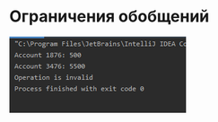 # Ограничения обобщений
![Image alt](https://github.com/ctrlz1337/RPM_10.04/blob/master/src/com/company/1.png)
